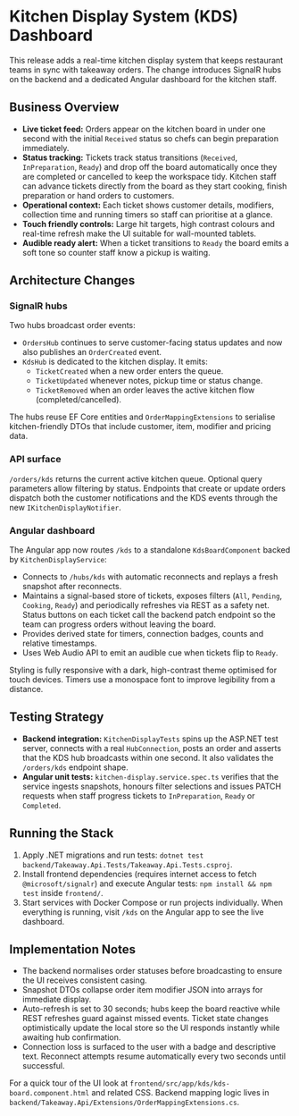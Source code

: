 # Kitchen Display System (KDS) Dashboard

This release adds a real-time kitchen display system that keeps restaurant teams in sync with takeaway orders. The change introduces SignalR hubs on the backend and a dedicated Angular dashboard for the kitchen staff.

## Business Overview

- **Live ticket feed:** Orders appear on the kitchen board in under one second with the initial `Received` status so chefs can begin preparation immediately.
- **Status tracking:** Tickets track status transitions (`Received`, `InPreparation`, `Ready`) and drop off the board automatically once they are completed or cancelled to keep the workspace tidy. Kitchen staff can advance tickets directly from the board as they start cooking, finish preparation or hand orders to customers.
- **Operational context:** Each ticket shows customer details, modifiers, collection time and running timers so staff can prioritise at a glance.
- **Touch friendly controls:** Large hit targets, high contrast colours and real-time refresh make the UI suitable for wall-mounted tablets.
- **Audible ready alert:** When a ticket transitions to `Ready` the board emits a soft tone so counter staff know a pickup is waiting.

## Architecture Changes

### SignalR hubs

Two hubs broadcast order events:

- `OrdersHub` continues to serve customer-facing status updates and now also publishes an `OrderCreated` event.
- `KdsHub` is dedicated to the kitchen display. It emits:
  - `TicketCreated` when a new order enters the queue.
  - `TicketUpdated` whenever notes, pickup time or status change.
  - `TicketRemoved` when an order leaves the active kitchen flow (completed/cancelled).

The hubs reuse EF Core entities and `OrderMappingExtensions` to serialise kitchen-friendly DTOs that include customer, item, modifier and pricing data.

### API surface

`/orders/kds` returns the current active kitchen queue. Optional query parameters allow filtering by status. Endpoints that create or update orders dispatch both the customer notifications and the KDS events through the new `IKitchenDisplayNotifier`.

### Angular dashboard

The Angular app now routes `/kds` to a standalone `KdsBoardComponent` backed by `KitchenDisplayService`:

- Connects to `/hubs/kds` with automatic reconnects and replays a fresh snapshot after reconnects.
- Maintains a signal-based store of tickets, exposes filters (`All`, `Pending`, `Cooking`, `Ready`) and periodically refreshes via REST as a safety net. Status buttons on each ticket call the backend patch endpoint so the team can progress orders without leaving the board.
- Provides derived state for timers, connection badges, counts and relative timestamps.
- Uses Web Audio API to emit an audible cue when tickets flip to `Ready`.

Styling is fully responsive with a dark, high-contrast theme optimised for touch devices. Timers use a monospace font to improve legibility from a distance.

## Testing Strategy

- **Backend integration:** `KitchenDisplayTests` spins up the ASP.NET test server, connects with a real `HubConnection`, posts an order and asserts that the KDS hub broadcasts within one second. It also validates the `/orders/kds` endpoint shape.
- **Angular unit tests:** `kitchen-display.service.spec.ts` verifies that the service ingests snapshots, honours filter selections and issues PATCH requests when staff progress tickets to `InPreparation`, `Ready` or `Completed`.

## Running the Stack

1. Apply .NET migrations and run tests: `dotnet test backend/Takeaway.Api.Tests/Takeaway.Api.Tests.csproj`.
2. Install frontend dependencies (requires internet access to fetch `@microsoft/signalr`) and execute Angular tests: `npm install && npm test` inside `frontend/`.
3. Start services with Docker Compose or run projects individually. When everything is running, visit `/kds` on the Angular app to see the live dashboard.

## Implementation Notes

- The backend normalises order statuses before broadcasting to ensure the UI receives consistent casing.
- Snapshot DTOs collapse order item modifier JSON into arrays for immediate display.
- Auto-refresh is set to 30 seconds; hubs keep the board reactive while REST refreshes guard against missed events. Ticket state changes optimistically update the local store so the UI responds instantly while awaiting hub confirmation.
- Connection loss is surfaced to the user with a badge and descriptive text. Reconnect attempts resume automatically every two seconds until successful.

For a quick tour of the UI look at `frontend/src/app/kds/kds-board.component.html` and related CSS. Backend mapping logic lives in `backend/Takeaway.Api/Extensions/OrderMappingExtensions.cs`.
